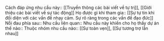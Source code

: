 


Cách đáp ứng nhu cầu này:: [[Truyền thông các bài viết về tự trị]], [[Giới thiệu các bài viết về sự tác động]]
Họ được gì khi tham gia:: [[Sự tự tin khi đối diện với các vấn đề nhạy cảm. Sự rõ ràng trong các vấn đề đạo đức]]
Nỗi đau phía sau:: 
Nhu cầu liên quan:: 
Nhu cầu này khiến cho họ thấy dự án thế nào:: 
Thuộc nhóm nhu cầu nào:: [[Sự toàn vẹn]], [[Sự tương trợ lẫn nhau]]
